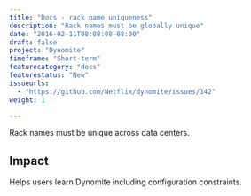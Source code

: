 ```yaml
---
title: "Docs - rack name uniqueness"
description: "Rack names must be globally unique"
date: "2016-02-11T08:08:08-08:00"
draft: false
project: "Dynomite"
timeframe: "Short-term"
featurecategory: "docs"
featurestatus: "New"
issueurls: 
  - "https://github.com/Netflix/dynomite/issues/142"
weight: 1

---
```


Rack names must be unique across data centers.

## Impact

Helps users learn Dynomite including configuration constraints.
